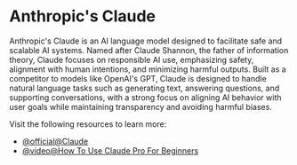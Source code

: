 # Anthropic's Claude

Anthropic's Claude is an AI language model designed to facilitate safe and scalable AI systems. Named after Claude Shannon, the father of information theory, Claude focuses on responsible AI use, emphasizing safety, alignment with human intentions, and minimizing harmful outputs. Built as a competitor to models like OpenAI's GPT, Claude is designed to handle natural language tasks such as generating text, answering questions, and supporting conversations, with a strong focus on aligning AI behavior with user goals while maintaining transparency and avoiding harmful biases.

Visit the following resources to learn more:

- [@official@Claude](https://claude.ai)
- [@video@How To Use Claude Pro For Beginners](https://www.youtube.com/watch?v=J3X_JWQkvo8)